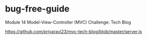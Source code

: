 # bug-free-guide
Module 14 Model-View-Controller (MVC) Challenge: Tech Blog

https://github.com/priyaravi23/mvc-tech-blog/blob/master/server.js